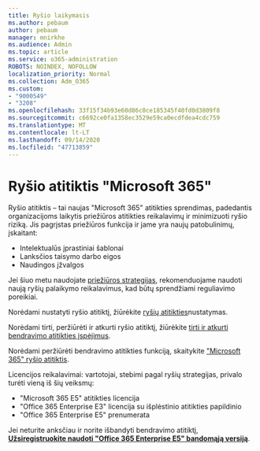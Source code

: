 ```yaml
---
title: Ryšio laikymasis
ms.author: pebaum
author: pebaum
manager: mnirkhe
ms.audience: Admin
ms.topic: article
ms.service: o365-administration
ROBOTS: NOINDEX, NOFOLLOW
localization_priority: Normal
ms.collection: Adm_O365
ms.custom:
- "9000549"
- "3208"
ms.openlocfilehash: 33f15f34b93e60d86c0ce185345f40fd0d3809f8
ms.sourcegitcommit: c6692ce0fa1358ec3529e59ca0ecdfdea4cdc759
ms.translationtype: MT
ms.contentlocale: lt-LT
ms.lasthandoff: 09/14/2020
ms.locfileid: "47713859"
---
```

# <a name="communication-compliance-in-microsoft-365"></a>Ryšio atitiktis "Microsoft 365"

Ryšio atitiktis – tai naujas "Microsoft 365" atitikties sprendimas, padedantis organizacijoms laikytis priežiūros atitikties reikalavimų ir minimizuoti ryšio riziką. Jis pagrįstas priežiūros funkcija ir jame yra naujų patobulinimų, įskaitant:

- Intelektualūs įprastiniai šablonai
- Lanksčios taisymo darbo eigos
- Naudingos įžvalgos

Jei šiuo metu naudojate [priežiūros strategijas](https://docs.microsoft.com/microsoft-365/compliance/supervision-policies), rekomenduojame naudoti naują ryšių palaikymo reikalavimus, kad būtų sprendžiami reguliavimo poreikiai.

Norėdami nustatyti ryšio atitiktį, žiūrėkite [ryšių atitikties](https://docs.microsoft.com/microsoft-365/compliance/communication-compliance-configure)nustatymas.

Norėdami tirti, peržiūrėti ir atkurti ryšio atitiktį, žiūrėkite [tirti ir atkurti bendravimo atitikties įspėjimus](https://docs.microsoft.com/microsoft-365/compliance/communication-compliance-investigate-remediate).

Norėdami peržiūrėti bendravimo atitikties funkciją, skaitykite ["Microsoft 365" ryšio atitiktis](https://docs.microsoft.com/microsoft-365/compliance/communication-compliance).

Licencijos reikalavimai: vartotojai, stebimi pagal ryšių strategijas, privalo turėti vieną iš šių veiksmų:

- "Microsoft 365 E5" atitikties licencija
- "Office 365 Enterprise E3" licencija su išplėstinio atitikties papildinio
- "Office 365 Enterprise E5" prenumerata

Jei neturite anksčiau ir norite išbandyti bendravimo atitiktį, **[Užsiregistruokite naudoti "Office 365 Enterprise E5" bandomąją versiją](https://go.microsoft.com/fwlink/p/?LinkID=698279)**.